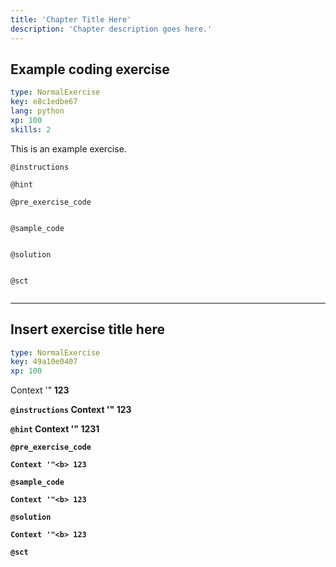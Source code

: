 ```yaml
---
title: 'Chapter Title Here'
description: 'Chapter description goes here.'
---
```


## Example coding exercise

```yaml
type: NormalExercise
key: e8c1edbe67
lang: python
xp: 100
skills: 2
```

This is an example exercise.

`@instructions`


`@hint`


`@pre_exercise_code`
```{python}

```

`@sample_code`
```{python}

```

`@solution`
```{python}

```

`@sct`
```{python}

```

---

## Insert exercise title here

```yaml
type: NormalExercise
key: 49a10e0407
xp: 100
```

Context '"<b> 123

`@instructions`
Context '"<b> 123

`@hint`
Context '"<b> 1231

`@pre_exercise_code`
```{python}
Context '"<b> 123
```

`@sample_code`
```{python}
Context '"<b> 123
```

`@solution`
```{python}
Context '"<b> 123
```

`@sct`
```{python}

```
